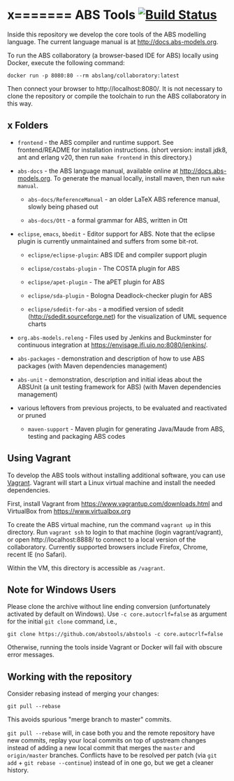 x=======
ABS Tools [![Build Status](https://envisage.ifi.uio.no:8080/jenkins/buildStatus/icon?job=ABS-All-Bucky)](https://envisage.ifi.uio.no:8080/jenkins/job/ABS-All-Bucky)
=========

Inside this repository we develop the core tools of the ABS modelling
language.  The current language manual is at http://docs.abs-models.org.

To run the ABS collaboratory (a browser-based IDE for ABS) locally using
Docker, execute the following command:

    docker run -p 8080:80 --rm abslang/collaboratory:latest

Then connect your browser to http://localhost:8080/.  It is not necessary to
clone the repository or compile the toolchain to run the ABS collaboratory in this way.

x
Folders
-------

* `frontend` - the ABS compiler and runtime support.  See frontend/README for
  installation instructions.  (short version: install jdk8, ant and erlang
  v20, then run `make frontend` in this directory.)


* `abs-docs` - the ABS language manual, available online at
  http://docs.abs-models.org.  To generate the manual locally, install maven,
  then run `make manual`.

  * `abs-docs/ReferenceManual` - an older LaTeX ABS reference manual, slowly
    being phased out

  * `abs-docs/Ott` - a formal grammar for ABS, written in Ott


* `eclipse`, `emacs`, `bbedit` - Editor support for ABS.  Note that the
  eclipse plugin is currently unmaintained and suffers from some bit-rot.

    * `eclipse/eclipse-plugin`: ABS IDE and compiler support plugin

    * `eclipse/costabs-plugin` - The COSTA plugin for ABS

    * `eclipse/apet-plugin` - The aPET plugin for ABS

    * `eclipse/sda-plugin` - Bologna Deadlock-checker plugin for ABS

    * `eclipse/sdedit-for-abs` - a modified version of sdedit
      (http://sdedit.sourceforge.net) for the visualization of UML sequence
      charts

* `org.abs-models.releng` - Files used by Jenkins and Buckminster for
  continuous integration at https://envisage.ifi.uio.no:8080/jenkins/.

* `abs-packages` - demonstration and description of how to use ABS
  packages (with Maven dependencies management)

* `abs-unit` - demonstration, description and initial ideas about the
  ABSUnit (a unit testing framework for ABS) (with Maven dependencies
  management)

* various leftovers from previous projects, to be evaluated and
  reactivated or pruned

    * `maven-support` - Maven plugin for generating Java/Maude from ABS,
      testing and packaging ABS codes

Using Vagrant
-------------

To develop the ABS tools without installing additional software, you
can use [Vagrant](https://www.vagrantup.com).  Vagrant will start a
Linux virtual machine and install the needed dependencies.

First, install Vagrant from https://www.vagrantup.com/downloads.html and
VirtualBox from https://www.virtualbox.org

To create the ABS virtual machine, run the command `vagrant up` in this
directory.  Run `vagrant ssh` to login to that machine (login vagrant/vagrant), or open
http://localhost:8888/ to connect to a local version of the collaboratory.
Currently supported browsers include Firefox, Chrome, recent IE (no Safari).

Within the VM, this directory is accessible as `/vagrant`.

Note for Windows Users
----------------------

Please clone the archive without line ending conversion (unfortunately
activated by default on Windows).  Use `-c core.autocrlf=false` as argument
for the initial `git clone` command, i.e.,

    git clone https://github.com/abstools/abstools -c core.autocrlf=false

Otherwise, running the tools inside Vagrant or Docker will fail with obscure
error messages.

Working with the repository
---------------------------

Consider rebasing instead of merging your changes:

    git pull --rebase

This avoids spurious "merge branch to master" commits.

`git pull --rebase` will, in case both you and the remote repository
have new commits, replay your local commits on top of upstream changes
instead of adding a new local commit that merges the `master` and
`origin/master` branches.  Conflicts have to be resolved per patch
(via `git add` + `git rebase --continue`) instead of in one go, but we
get a cleaner history.
